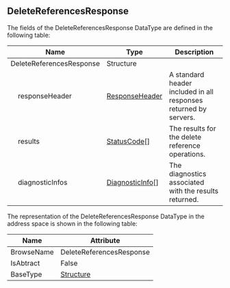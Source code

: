 <!-- datatype -->
## DeleteReferencesResponse
<!-- end of description -->
The fields of the DeleteReferencesResponse DataType are defined in the following table:  

|Name|Type|Description|
|---|---|---|
|DeleteReferencesResponse|Structure||
|&nbsp;&nbsp;&nbsp;&nbsp;responseHeader|[ResponseHeader](../../../Part4/Services/ResponseHeader/readme.md)|A standard header included in all responses returned by servers.|
|&nbsp;&nbsp;&nbsp;&nbsp;results|[StatusCode](../../../Part4/DataTypes/StatusCode/readme.md)[]|The results for the delete reference operations.|
|&nbsp;&nbsp;&nbsp;&nbsp;diagnosticInfos|[DiagnosticInfo](../../../Part4/DataTypes/DiagnosticInfo/readme.md)[]|The diagnostics associated with the results returned.|

The representation of the DeleteReferencesResponse DataType in the address space is shown in the following table:  

|Name|Attribute|
|---|---|
|BrowseName|DeleteReferencesResponse|
|IsAbtract|False|
|BaseType|[Structure](../../../Part3/DataTypes/Structure/readme.md)|

